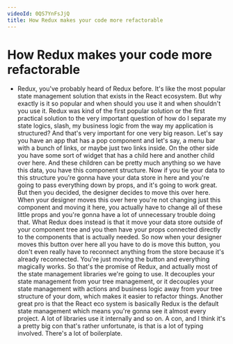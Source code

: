 ```yaml
---
videoId: 0QS7YnFsJjQ
title: How Redux makes your code more refactorable
---
```


# How Redux makes your code more refactorable

- Redux, you've probably heard of Redux before. It's like the most popular state management solution that exists in the React ecosystem. But why exactly is it so popular and when should you use it and when shouldn't you use it. Redux was kind of the first popular solution or the first practical solution to the very important question of how do I separate my state logics, slash, my business logic from the way my application is structured? And that's very important for one very big reason. Let's say you have an app that has a pop component and let's say, a menu bar with a bunch of links, or maybe just two links inside. On the other side you have some sort of widget that has a child here and another child over here. And these children can be pretty much anything so we have this data, you have this component structure. Now if you tie your data to this structure you're gonna have your data store in here and you're going to pass everything down by props, and it's going to work great. But then you decided, the designer decides to move this over here. When your designer moves this over here you're not changing just this component and moving it here, you actually have to change all of these little props and you're gonna have a lot of unnecessary trouble doing that. What Redux does instead is that it move your data store outside of your component tree and you then have your props connected directly to the components that is actually needed. So now when your designer moves this button over here all you have to do is move this button, you don't even really have to reconnect anything from the store because it's already reconnected. You're just moving the button and everything magically works. So that's the promise of Redux, and actually most of the state management libraries we're going to use. It decouples your state management from your tree management, or it decouples your state management with actions and business logic away from your tree structure of your dom, which makes it easier to refactor things. Another great pro is that the React eco system is basically Redux is the default state management which means you're gonna see it almost every project. A lot of libraries use it internally and so on. A con, and I think it's a pretty big con that's rather unfortunate, is that is a lot of typing involved. There's a lot of boilerplate.